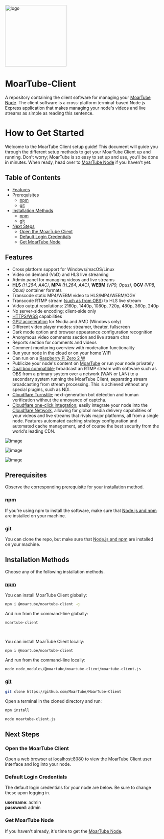 <img src="https://github.com/MoarTube/MoarTube-Client/assets/26640616/539be602-3608-428d-b6d6-34aec9b4a05d" alt="logo" width="200"/>

# MoarTube-Client
A repository containing the client software for managing your [MoarTube Node](https://github.com/MoarTube/MoarTube-Node). The client software is a cross-platform terminal-based Node.js Express application that makes managing your node's videos and live streams as simple as reading this sentence.

# How to Get Started
Welcome to the MoarTube Client setup guide! This document will guide you through the different setup methods to get your MoarTube Client up and running. Don't worry; MoarTube is so easy to set up and use, you'll be done in minutes. When ready, head over to [MoarTube Node](https://github.com/MoarTube/MoarTube-Node) if you haven't yet.

## Table of Contents
- [Features](#features)
- [Prerequisites](#prerequisites)
  - [npm](#npm)
  - [git](#git)
- [Installation Methods](#installation-methods)
  - [npm](#npm-1)
  - [git](#git-1)
- [Next Steps](#next-steps)
  - [Open the MoarTube Client](#open-the-moartube-client)
  - [Default Login Credentials](#default-login-credentials)
  - [Get MoarTube Node](#get-moartube-node)

## Features
 - Cross platform support for Windows/macOS/Linux
 - Video on demand (VoD) and HLS live streaming
 - Admin panel for managing videos and live streams
 - **HLS** *(H.264, AAC)*, **MP4** *(H.264, AAC)*, **WEBM** *(VP9, Opus)*, **OGV** *(VP8, Opus)* container formats
 - Transcode static MP4/WEBM video to HLS/MP4/WEBM/OGV
 - Transcode RTMP stream ([such as from OBS](https://moartu.be/nodes/chris_moartube_node/videos/e9p_nivxkX7)) to HLS live stream
 - Video output resolutions: 2160p, 1440p, 1080p, 720p, 480p, 360p, 240p
 - No server-side encoding; client-side only
 - [HTTPS/WSS](https://moartu.be/nodes/chris_moartube_node/videos/L9qCCrsMtJl) capabilities
 - [GPU acceleration](https://moartu.be/nodes/chris_moartube_node/videos/X3xL5oPTJaz) for Nvidia and AMD (Windows only)
 - Different video player modes: streamer, theater, fullscreen
 - Dark mode option and browser appearance configuration recognition
 - Anonymous video comments section and live stream chat
 - Reports section for comments and videos
 - Comment monitoring overview with moderation functionality
 - Run your node in the cloud or on your home WiFi
 - Can run on a [Raspberry Pi Zero 2 W](https://www.raspberrypi.com/products/raspberry-pi-zero-2-w/)
 - Publicize your node's content on [MoarTube](http://www.moartube.com) or run your node privately
 - [Dual box compatible](https://moartu.be/nodes/chris_moartube_node/videos/f7w9spnInuN); broadcast an RTMP stream with software such as OBS from a primary system over a network (WAN or LAN) to a secondary system running the MoarTube Client, separating stream broadcasting from stream processing. This is achieved without any special plugins, such as NDI.
 - [Cloudflare Turnstile](https://moartu.be/nodes/chris_moartube_node/videos/gQcsrSmsmrY); next-generation bot detection and human verification without the annoyance of captcha.
 - [Cloudflare one-click integration](https://moartu.be/nodes/chris_moartube_node/videos/9aP6aY4DYeH); easily integrate your node into the [Cloudflare Network](https://www.cloudflare.com/network/), allowing for global media delivery capabilities of your videos and live streams that rivals major platforms, all from a single node. Features automated caching strategy configuration and automated cache management, and of course the best security from the world's leading CDN.

![image](https://github.com/MoarTube/MoarTube-Client/assets/26640616/0d8ac95f-f68b-4e36-849e-28139b45ce50)

![image](https://github.com/MoarTube/MoarTube-Client/assets/26640616/918aa074-b6e2-49f1-8d14-5c2ed1bcd582)

![image](https://github.com/MoarTube/MoarTube-Client/assets/26640616/068ec86b-a3d8-4285-9b64-4b71f64cce41)

## Prerequisites

Observe the corresponding prerequisite for your installation method.

### npm
If you're using npm to install the software, make sure that [Node.js and npm](https://nodejs.org/en) are installed on your machine.

### git
You can clone the repo, but make sure that [Node.js and npm](https://nodejs.org/en) are installed on your machine.

## Installation Methods

Choose any of the following installation methods.

### [npm](https://www.npmjs.com/package/@moartube/moartube-client)

You can install MoarTube Client globally:

```bash
npm i @moartube/moartube-client -g
```

And run from the command-line globally:

```bash
moartube-client
```

<br>

You can install MoarTube Client locally:

```bash
npm i @moartube/moartube-client
```

And run from the command-line locally:

```bash
node node_modules/@moartube/moartube-client/moartube-client.js
```

### [git](https://github.com/MoarTube/MoarTube-Client)

```bash
git clone https://github.com/MoarTube/MoarTube-Client
```

Open a terminal in the cloned directory and run:

```bash
npm install
```

```bash
node moartube-client.js
```

## Next Steps

### Open the MoarTube Client

Open a web browser at [localhost:8080](http://localhost:8080) to view the MoarTube Client user interface and log into your node.

### Default Login Credentials

The default login credentials for your node are below. Be sure to change these upon logging in.

**username**: admin<br/>**password**: admin

### Get MoarTube Node

If you haven't already, it's time to get the [MoarTube Node](https://github.com/MoarTube/MoarTube-Node).
